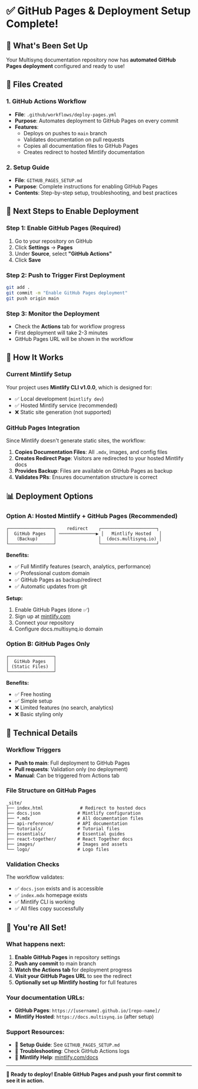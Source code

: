 # ✅ GitHub Pages & Deployment Setup Complete!

## 🎯 What's Been Set Up

Your Multisynq documentation repository now has **automated GitHub Pages deployment** configured and ready to use!

## 📁 Files Created

### 1. GitHub Actions Workflow
- **File**: `.github/workflows/deploy-pages.yml`
- **Purpose**: Automates deployment to GitHub Pages on every commit
- **Features**: 
  - Deploys on pushes to `main` branch
  - Validates documentation on pull requests
  - Copies all documentation files to GitHub Pages
  - Creates redirect to hosted Mintlify documentation

### 2. Setup Guide
- **File**: `GITHUB_PAGES_SETUP.md`
- **Purpose**: Complete instructions for enabling GitHub Pages
- **Contents**: Step-by-step setup, troubleshooting, and best practices

## 🚀 Next Steps to Enable Deployment

### Step 1: Enable GitHub Pages (Required)
1. Go to your repository on GitHub
2. Click **Settings** → **Pages**
3. Under **Source**, select **"GitHub Actions"**
4. Click **Save**

### Step 2: Push to Trigger First Deployment
```bash
git add .
git commit -m "Enable GitHub Pages deployment"
git push origin main
```

### Step 3: Monitor the Deployment
- Check the **Actions** tab for workflow progress
- First deployment will take 2-3 minutes
- GitHub Pages URL will be shown in the workflow

## 🔗 How It Works

### Current Mintlify Setup
Your project uses **Mintlify CLI v1.0.0**, which is designed for:
- ✅ Local development (`mintlify dev`)
- ✅ Hosted Mintlify service (recommended)
- ❌ Static site generation (not supported)

### GitHub Pages Integration
Since Mintlify doesn't generate static sites, the workflow:

1. **Copies Documentation Files**: All `.mdx`, images, and config files
2. **Creates Redirect Page**: Visitors are redirected to your hosted Mintlify docs
3. **Provides Backup**: Files are available on GitHub Pages as backup
4. **Validates PRs**: Ensures documentation structure is correct

## 📊 Deployment Options

### Option A: Hosted Mintlify + GitHub Pages (Recommended)
```
┌─────────────────┐    redirect    ┌─────────────────────┐
│  GitHub Pages   │ ──────────────▶ │   Mintlify Hosted   │
│   (Backup)      │                │  (docs.multisynq.io) │
└─────────────────┘                └─────────────────────┘
```

**Benefits:**
- ✅ Full Mintlify features (search, analytics, performance)
- ✅ Professional custom domain
- ✅ GitHub Pages as backup/redirect
- ✅ Automatic updates from git

**Setup:**
1. Enable GitHub Pages (done ✅)
2. Sign up at [mintlify.com](https://mintlify.com)
3. Connect your repository
4. Configure docs.multisynq.io domain

### Option B: GitHub Pages Only
```
┌─────────────────┐
│  GitHub Pages   │
│ (Static Files)  │
└─────────────────┘
```

**Benefits:**
- ✅ Free hosting
- ✅ Simple setup
- ❌ Limited features (no search, analytics)
- ❌ Basic styling only

## 🔧 Technical Details

### Workflow Triggers
- **Push to main**: Full deployment to GitHub Pages
- **Pull requests**: Validation only (no deployment)
- **Manual**: Can be triggered from Actions tab

### File Structure on GitHub Pages
```
_site/
├── index.html              # Redirect to hosted docs
├── docs.json              # Mintlify configuration
├── *.mdx                  # All documentation files
├── api-reference/         # API documentation
├── tutorials/             # Tutorial files
├── essentials/            # Essential guides
├── react-together/        # React Together docs
├── images/                # Images and assets
└── logo/                  # Logo files
```

### Validation Checks
The workflow validates:
- ✅ `docs.json` exists and is accessible
- ✅ `index.mdx` homepage exists
- ✅ Mintlify CLI is working
- ✅ All files copy successfully

## 🎉 You're All Set!

### What happens next:
1. **Enable GitHub Pages** in repository settings
2. **Push any commit** to main branch
3. **Watch the Actions tab** for deployment progress
4. **Visit your GitHub Pages URL** to see the redirect
5. **Optionally set up Mintlify hosting** for full features

### Your documentation URLs:
- **GitHub Pages**: `https://[username].github.io/[repo-name]/`
- **Mintlify Hosted**: `https://docs.multisynq.io` (after setup)

### Support Resources:
- 📖 **Setup Guide**: See `GITHUB_PAGES_SETUP.md`
- 🔧 **Troubleshooting**: Check GitHub Actions logs
- 💬 **Mintlify Help**: [mintlify.com/docs](https://mintlify.com/docs)

---

**🚀 Ready to deploy! Enable GitHub Pages and push your first commit to see it in action.**